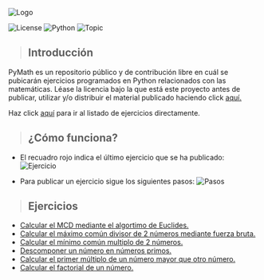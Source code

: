 ![Logo](https://i.imgur.com/WkTZMVy.png)

![License](https://img.shields.io/badge/Licencia-CC%20BY--NC--ND%203.0%20ES-7cbb68) ![Python](https://img.shields.io/badge/Lenguaje-Python-2b5b84) ![Topic](https://img.shields.io/badge/Tema-Matem%C3%A1ticas-4cccbc)

> ## Introducción
PyMath es un repositorio público y de contribución libre en cuál se pubicarán ejercicios programados en Python relacionados con las matemáticas. Léase la licencia bajo la que está este proyecto antes de publicar, utilizar y/o distribuir el material publicado haciendo click [aquí.](https://github.com/Rodrolo/PyMath/blob/master/LICENSE.md)

Haz click [aquí](https://rodrolo.github.io/PyMath/#ejercicios) para ir al listado de ejercicios directamente.

> ## ¿Cómo funciona?
- El recuadro rojo indica el último ejercicio que se ha publicado:
![Ejercicio](https://i.imgur.com/KfFleVn.png)

- Para publicar un ejercicio sigue los siguientes pasos:
![Pasos](https://i.imgur.com/KdMNKa3.png)


> ## Ejercicios
+ [Calcular el MCD mediante el algortimo de Euclides.](https://github.com/Rodrolo/PyMath/blob/master/Ejercicios/Calcular%20el%20MCD%20mediante%20el%20algortimo%20de%20Euclides.py)
+ [Calcular el máximo común divisor de 2 números mediante fuerza bruta.](https://github.com/Rodrolo/PyMath/blob/master/Ejercicios/Calcular%20el%20m%C3%A1ximo%20com%C3%BAn%20divisor%20de%202%20n%C3%BAmeros%20mediante%20fuerza%20bruta.py)
+ [Calcular el mínimo común multiplo de 2 números.](https://github.com/Rodrolo/PyMath/blob/master/Ejercicios/Calcular%20el%20m%C3%ADnimo%20com%C3%BAn%20multiplo%20de%202%20n%C3%BAmeros.py)
+ [Descomponer un número en números primos.](https://github.com/Rodrolo/PyMath/blob/master/Ejercicios/Descomponer%20un%20n%C3%BAmero%20en%20n%C3%BAmeros%20primos.py)
+ [Calcular el primer múltiplo de un número mayor que otro número.](https://github.com/Rodrolo/PyMath/blob/master/Ejercicios/Calcular%20el%20primer%20m%C3%BAltiplo%20de%20un%20n%C3%BAmero%20mayor%20que%20otro%20n%C3%BAmero.py)
+ [Calcular el factorial de un número.](https://github.com/Rodrolo/PyMath/blob/master/Ejercicios/Calcular%20el%20factorial%20de%20un%20n%C3%BAmero.py)
